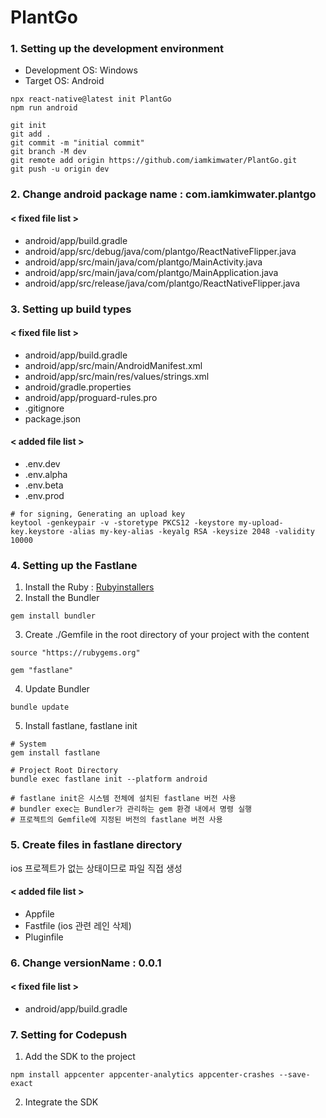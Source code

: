 # PlantGo

### 1. Setting up the development environment
- Development OS: Windows
- Target OS: Android

```terminal
npx react-native@latest init PlantGo
npm run android
```

```terminal
git init
git add .
git commit -m "initial commit"
git branch -M dev
git remote add origin https://github.com/iamkimwater/PlantGo.git
git push -u origin dev    
```
### 2. Change android package name : com.iamkimwater.plantgo

#### < fixed file list >
- android/app/build.gradle
- android/app/src/debug/java/com/plantgo/ReactNativeFlipper.java
- android/app/src/main/java/com/plantgo/MainActivity.java
- android/app/src/main/java/com/plantgo/MainApplication.java
- android/app/src/release/java/com/plantgo/ReactNativeFlipper.java

### 3. Setting up build types

#### < fixed file list >
- android/app/build.gradle
- android/app/src/main/AndroidManifest.xml
- android/app/src/main/res/values/strings.xml
- android/gradle.properties
- android/app/proguard-rules.pro
- .gitignore
- package.json

#### < added file list >
- .env.dev
- .env.alpha
- .env.beta
- .env.prod

```terminal
# for signing, Generating an upload key
keytool -genkeypair -v -storetype PKCS12 -keystore my-upload-key.keystore -alias my-key-alias -keyalg RSA -keysize 2048 -validity 10000
```

### 4. Setting up the Fastlane

1) Install the Ruby : [Rubyinstallers](https://rubyinstaller.org/downloads/)
2) Install the Bundler
```terminal
gem install bundler
```
3) Create ./Gemfile in the root directory of your project with the content
```
source "https://rubygems.org"

gem "fastlane"
```
4) Update Bundler
```
bundle update
```
5) Install fastlane, fastlane init
```
# System
gem install fastlane

# Project Root Directory
bundle exec fastlane init --platform android

# fastlane init은 시스템 전체에 설치된 fastlane 버전 사용
# bundler exec는 Bundler가 관리하는 gem 환경 내에서 명령 실행
# 프로젝트의 Gemfile에 지정된 버전의 fastlane 버전 사용
```
 
### 5. Create files in fastlane directory
ios 프로젝트가 없는 상태이므로 파일 직접 생성

#### < added file list >
- Appfile
- Fastfile (ios 관련 레인 삭제)
- Pluginfile

### 6. Change versionName : 0.0.1

#### < fixed file list >
- android/app/build.gradle

### 7. Setting for Codepush
1) Add the SDK to the project
```
npm install appcenter appcenter-analytics appcenter-crashes --save-exact
```
2) Integrate the SDK

